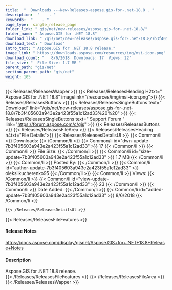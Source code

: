 ```yaml
---
title:  "  Downloads ---New-Releases-aspose.gis-for-.net-18.8 . " 
description:  "    . " 
keywords:  "    . " 
page_type:  single_release_page
folder_link: " gis/net/new-releases/aspose.gis-for-.net-18.8/"
folder_name: " Aspose.GIS for .NET 18.8"
download_link: " /gis/net/new-releases/aspose.gis-for-.net-18.8/7b3f405603a943e2a423f55a1c12ad33"
download_text: " Download"
Intro_text: " Aspose.GIS for .NET 18.8 release."
image_link: " https://downloads.aspose.com/resources/img/msi-icon.png"
download_count: "   8/6/2018  Downloads: 17  Views: 22"
file_size: "  File Size: 1.7 MB "
parent_path: "gis/net"
section_parent_path: "gis/net"
weight: 105 
---
```


{{< Releases/ReleasesWapper >}}
  {{< Releases/ReleasesHeading H2txt=" Aspose.GIS for .NET 18.8" imagelink="/resources/img/msi-icon.png">}}
  {{< Releases/ReleasesButtons >}}
    {{< Releases/ReleasesSingleButtons text=" Download" link="/gis/net/new-releases/aspose.gis-for-.net-18.8/7b3f405603a943e2a423f55a1c12ad33%20%20" >}}
    {{< Releases/ReleasesSingleButtons text=" Support Forum " link="https://forum.aspose.com/c/gis" >}}
  {{< Releases/ReleasesButtons >}}
  {{< Releases/ReleasesFileArea >}}
    {{< Releases/ReleasesHeading h4txt="File Details">}}
    {{< Releases/ReleasesDetailsUl >}}
            {{< Common/li  >}} Downloads: {{< /Common/li >}} 
      {{< Common/li id="dwn-update-7b3f405603a943e2a423f55a1c12ad33" >}} 17 {{< /Common/li >}} 
      {{< Common/li  >}} File Size: {{< /Common/li >}} 
      {{< Common/li id="size-update-7b3f405603a943e2a423f55a1c12ad33" >}} 1.7 MB {{< /Common/li >}} 
      {{< Common/li  >}} Posted By: {{< /Common/li >}} 
      {{< Common/li id="author-update-7b3f405603a943e2a423f55a1c12ad33" >}} oleksiikucherenko95 {{< /Common/li >}} 
      {{< Common/li  >}} Views: {{< /Common/li >}} 
      {{< Common/li id="view-update-7b3f405603a943e2a423f55a1c12ad33" >}} 23 {{< /Common/li >}} 
      {{< Common/li  >}} Date Added: {{< /Common/li >}} 
      {{< Common/li id="added-update-7b3f405603a943e2a423f55a1c12ad33" >}} 8/6/2018 {{< /Common/li >}} 

    {{< /Releases/ReleasesDetailsUl >}}

  {{< Releases/ReleasesFileFeatures >}}
      <h4>Release Notes</h4><div><a href="https://docs.aspose.com/display/gisnet/Aspose.GIS+for+.NET+18.8+Release+Notes">https://docs.aspose.com/display/gisnet/Aspose.GIS+for+.NET+18.8+Release+Notes</a></div><h4>Description</h4><div class="HTMLDescription">Aspose.GIS for .NET 18.8 release.</div>
  {{< /Releases/ReleasesFileFeatures >}}
 {{< /Releases/ReleasesFileArea >}}
{{< /Releases/ReleasesWapper >}}


